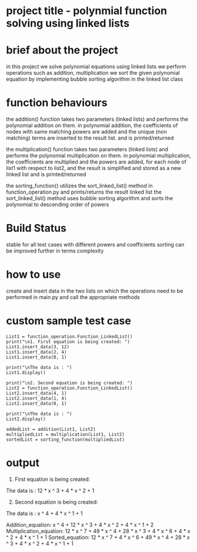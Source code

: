 <!-- '{"name":"DSA Quadratic Expression Solver","version": 12,"tech": ["Python","DSA","LinkedList"],"tags":["backend"],"snapshots":[]}' -->
# project title - polynmial function solving using linked lists

# brief about the project
in this project we solve polynomial equations using linked lists
we perform operations such as addition, multiplication
we sort the given polynomial equation by implementing bubble sorting algorithm in the linked list class

# function behaviours
the addition() function takes two parameters (linked lists) and performs the polynomial addition on them.
in polynomial addition, the coefficients of nodes with same matching powers are added and the unique (non matching) terms are inserted to the result list. and is printed/returned

the multiplication() function takes two parameters (linked lists) and performs the polynomial multiplication on them.
in polynomial multiplication, the coefficients are multiplied and the powers are added, for each node of list1 with respect to list2, and the result is simplified and stored as a new linked list and is printed/returned

the sorting_function() utilizes the sort_linked_list() method in function_operation.py and prints/returns the result linked list
the sort_linked_list() method uses bubble sorting algorithm and sorts the polynomial to descending order of powers

# Build Status
stable for all test cases with different powers and coefficients
sorting can be improved further in terms complexity

# how to use
create and insert data in the two lists on which the operations need to be performed in main.py and call the appropriate methods

# custom sample test case

    List1 = function_operation.Function_LinkedList()
    print("\n1. First equation is being created: ")
    List1.insert_data(3, 12)
    List1.insert_data(2, 4)
    List1.insert_data(0, 1)
    
    print("\nThe data is : ")
    List1.display()            
    
    print("\n2. Second equation is being created: ")
    List2 = function_operation.Function_LinkedList()
    List2.insert_data(4, 1)
    List2.insert_data(1, 4)
    List2.insert_data(0, 1)
    
    print("\nThe data is : ")
    List2.display()

    addedList = addition(List1, List2)
    multipliedList = multiplication(List1, List2)
    sortedList = sorting_function(multipliedList)

# output

1. First equation is being created:

The data is :
12 * x ^ 3 + 4 * x ^ 2 + 1

2. Second equation is being created:

The data is :
x ^ 4 + 4 * x ^ 1 + 1

Addition_equation: x ^ 4 + 12 * x ^ 3 + 4 * x ^ 2 + 4 * x ^ 1 + 2
Multiplication_equation: 12 * x ^ 7 + 49 * x ^ 4 + 28 * x ^ 3 + 4 * x ^ 6 + 4 * x ^ 2 + 4 * x ^ 1 + 1
Sorted_equation: 12 * x ^ 7 + 4 * x ^ 6 + 49 * x ^ 4 + 28 * x ^ 3 + 4 * x ^ 2 + 4 * x ^ 1 + 1
